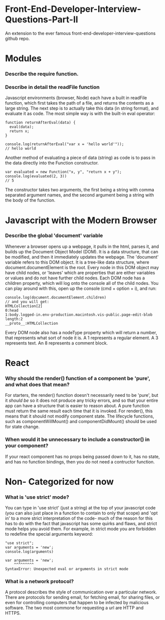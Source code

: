 # Front-End-Developer-Interview-Questions-Part-II
An extension to the ever famous front-end-developer-interview-questions github repo. 

# Modules
### Describe the require function. 
### Describe in detail the readFile function

Javascript environments (browser, Node) each have a built in readFile function, which first takes the path of a file, and returns the contents as a large string. The next step is to actually take this data (in string format), and evaluate it as code. The most simple way is with the built-in eval operator: 
```
function returnAfterEval(data) {
  eval(data);
  return x;
}

console.log(returnAfterEval("var x = 'hello world'"));
// hello world
```

Another method of evaluating a piece of data (string) as code is to pass in the data directly into the Function constructor. 
```
var evaluated = new Function("x, y", "return x + y");
console.log(evaluated(2, 3))
// 5
```

The constructor takes two arguments, the first being a string with comma separated argument names, and the second argument being a string with the body of the function. 


# Javascript with the Modern Browser
### Describe the global 'document' variable

Whenever a browser opens up a webpage, it pulls in the html, parses it, and builds up the Document Object Model (DOM). It is a data structure, that can be modified, and then it immediately updates the webpage. The 'document' variable refers to this DOM object. It is a tree-like data structure, where document.documentElement is the root. Every node in this DOM object may have child nodes, or 'leaves' which are properties that are either variables or values and do not have further child nodes. Each DOM node has a children property, which will log onto the console all of the child nodes. You can play around with this, open up the console (cmd + option + i), and run: 
```
console.log(document.documentElement.children)
// and you will get: 
HTMLCollection[2]
0:head
1:body.logged-in.env-production.macintosh.vis-public.page-edit-blob
length:2
__proto__:HTMLCollection
```
Every DOM node also has a nodeType property which will return a number, that represents what sort of node it is. A 1 represents a regular element. A 3 represents text. An 8 represents a comment block. 

# React
### Why should the render() function of a component be 'pure', and what does that mean?

For starters, the render() function doesn't necessarily need to be 'pure', but it _should be_ so it does not produce any tricky errors, and so that your entire app can have a structure that is easier to reason about. A pure function must return the same result each time that it is invoked. For render(), this means that it should not modify component state. The lifecycle functions, such as componentWillMount() and componentDidMount() should be used for state change. 

### When would it be unnecessary to include a constructor() in your component?

If your react component has no props being passed down to it, has no state, and has no function bindings, then you do not need a contructor function. 

# Non- Categorized for now
### What is 'use strict' mode?

You can type in 'use strict' (just a string) at the top of your javascript code (you can also just place in a function to contain to only that scope) and 'opt in' to a more strict interpretation of the code- much of the reason for this has to do with the fact that javascript has some quirks and flaws, and strict mode helps you avoid them. For example, in strict mode you are forbidden to redefine the special arguments keyword: 
```
"use strict";
var arguments = 'new';
console.log(arguments)

var arguments = 'new';
    ^^^^^^^^^
SyntaxError: Unexpected eval or arguments in strict mode
```

### What is a network protocol?
A protocol describes the style of communication over a particular network. There are protocols for sending email, for fetching email, for sharing files, or even for controlling computers that happen to be infected by malicious software. The two most commone for requesting a url are HTTP and HTTPS.
